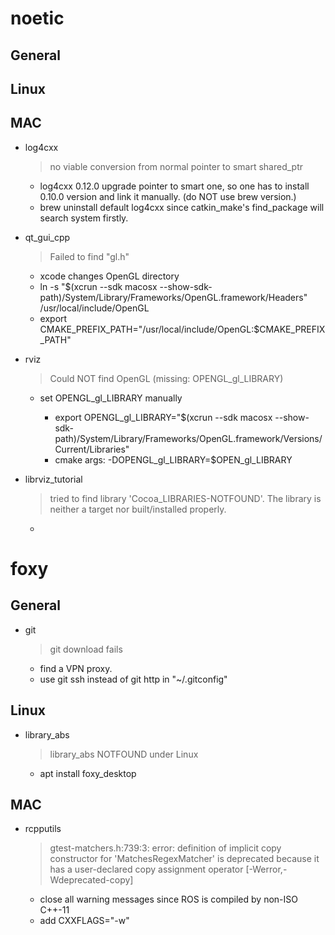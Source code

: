 # noetic

## General


## Linux
## MAC
+ log4cxx

	> no viable conversion from normal pointer to smart shared_ptr
  
   - log4cxx 0.12.0 upgrade pointer to smart one, so one has to install 0.10.0 version and link it manually. (do NOT use brew version.)
   - brew uninstall default log4cxx since catkin\_make's find_package will search system firstly.
   
+ qt\_gui\_cpp

	> Failed to find "gl.h"
	
	- xcode changes OpenGL directory 
	- ln -s "$(xcrun --sdk macosx --show-sdk-path)/System/Library/Frameworks/OpenGL.framework/Headers" \
  		/usr/local/include/OpenGL
  	- export CMAKE\_PREFIX\_PATH="/usr/local/include/OpenGL:$CMAKE\_PREFIX\_PATH"
  
+ rviz

	>  Could NOT find OpenGL (missing: OPENGL\_gl\_LIBRARY)
	
	- set OPENGL\_gl\_LIBRARY manually
	
	  + export OPENGL_gl_LIBRARY="$(xcrun --sdk macosx --show-sdk-path)/System/Library/Frameworks/OpenGL.framework/Versions/Current/Libraries"
	  + cmake args: -DOPENGL\_gl\_LIBRARY=$OPEN\_gl\_LIBRARY

+ librviz\_tutorial

	> tried to find library 'Cocoa_LIBRARIES-NOTFOUND'.  The library is neither a target nor built/installed properly.
  
   - 
	
# foxy
## General
+ git

	> git download fails

	- find a VPN proxy. 
	- use git ssh instead of git http in "~/.gitconfig"
		
## Linux

+ library_abs 

	> library_abs NOTFOUND under Linux
   
   - apt install foxy_desktop


## MAC
+ rcpputils

	> gtest-matchers.h:739:3: error: definition of implicit copy constructor for 'MatchesRegexMatcher' is deprecated because it has a user-declared copy assignment operator [-Werror,-Wdeprecated-copy]
	
	- close all warning messages since ROS is compiled by non-ISO C++-11
	- add CXXFLAGS="-w" 